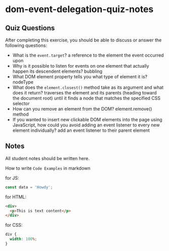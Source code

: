 # dom-event-delegation-quiz-notes

## Quiz Questions

After completing this exercise, you should be able to discuss or answer the following questions:

- What is the `event.target`?
  a reference to the element the event occurred upon
- Why is it possible to listen for events on one element that actually happen its descendent elements?
  bubbling
- What DOM element property tells you what type of element it is?
  nodeType
- What does the `element.closest()` method take as its argument and what does it return?
  traverses the element and its parents (heading toward the document root) until it finds a node that matches the specified CSS selector
- How can you remove an element from the DOM?
  element.remove() method
- If you wanted to insert new clickable DOM elements into the page using JavaScript, how could you avoid adding an event listener to every new element individually?
  add an event listener to their parent element

## Notes

All student notes should be written here.

How to write `Code Examples` in markdown

for JS:

```javascript
const data = 'Howdy';
```

for HTML:

```html
<div>
  <p>This is text content</p>
</div>
```

for CSS:

```css
div {
  width: 100%;
}
```
